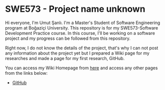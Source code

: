 # SWE573 - Project name unknown

Hi everyone, I'm Umut Şanlı. I'm a Master's Student of Software Engineering program at Boğaziçi University. This repository is for my SWE573-Software Development Practice course. In this course, I'll be working on a software project and my progress can be followed from this repository.

Right now, I do not know the details of the project, that's why I can not post any information about the project yet but I prepared a Wiki page for my researches and made a page for my first research, GitHub.

You can access my Wiki Homepage from [here](https://github.com/usanli/swe573/wiki) and access any other pages from the links below:
- [GitHub](https://github.com/usanli/swe573/wiki/GitHub)
